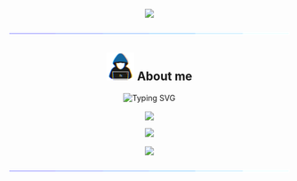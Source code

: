 <p align="center">
  <img src="https://komarev.com/ghpvc/?username=M786453&color=blue" />
</p>

<img src="https://github.com/M786453/M786453/raw/main/images/cool_bar.gif">


<div align=center>


## <picture><img src = "https://github.com/M786453/M786453/raw/main/images/about_me.gif" width = 50px></picture> **About me**
  <p align=center >
  <img src="https://readme-typing-svg.demolab.com?font=Fira+Code&duration=3000&pause=1000&color=006AFF&center=true&vCenter=true&width=435&lines=SOFTWARE+ENGINEER;BACKEND DEVELOPER | Python" alt="Typing SVG" />
  </p>
  <img align="center" src="https://github-readme-stats.vercel.app/api/top-langs/?username=M786453&layout=donut&theme=transparent"/>
  <p></p>
  <img src="https://github-readme-streak-stats.herokuapp.com/?user=M786453&theme=transparent"/>
  <p></p>
  <img src="http://github-profile-summary-cards.vercel.app/api/cards/profile-details?username=M786453&theme=transparent" />
  <p></p>
</div>

<img src="https://github.com/M786453/M786453/raw/main/images/cool_bar.gif">
